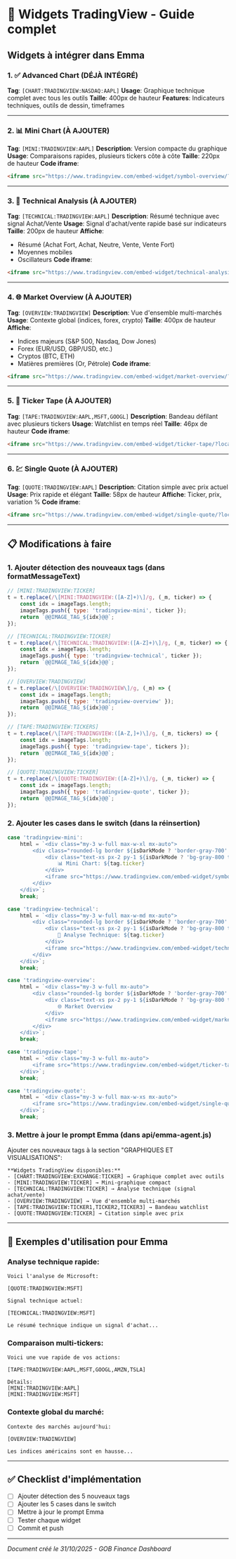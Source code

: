 # 🎯 Widgets TradingView - Guide complet

## Widgets à intégrer dans Emma

### 1. ✅ Advanced Chart (DÉJÀ INTÉGRÉ)
**Tag**: `[CHART:TRADINGVIEW:NASDAQ:AAPL]`
**Usage**: Graphique technique complet avec tous les outils
**Taille**: 400px de hauteur
**Features**: Indicateurs techniques, outils de dessin, timeframes

---

### 2. 📊 Mini Chart (À AJOUTER)
**Tag**: `[MINI:TRADINGVIEW:AAPL]`
**Description**: Version compacte du graphique
**Usage**: Comparaisons rapides, plusieurs tickers côte à côte
**Taille**: 220px de hauteur
**Code iframe**:
```html
<iframe src="https://www.tradingview.com/embed-widget/symbol-overview/?locale=fr&symbol=AAPL&theme=dark&style=1&withdateranges=false&showvolume=false&showma=false&width=100%&height=220"></iframe>
```

---

### 3. 🎯 Technical Analysis (À AJOUTER)
**Tag**: `[TECHNICAL:TRADINGVIEW:AAPL]`
**Description**: Résumé technique avec signal Achat/Vente
**Usage**: Signal d'achat/vente rapide basé sur indicateurs
**Taille**: 200px de hauteur
**Affiche**:
- Résumé (Achat Fort, Achat, Neutre, Vente, Vente Fort)
- Moyennes mobiles
- Oscillateurs
**Code iframe**:
```html
<iframe src="https://www.tradingview.com/embed-widget/technical-analysis/?locale=fr&symbol=AAPL&interval=1D&theme=dark&width=100%&height=200"></iframe>
```

---

### 4. 🌐 Market Overview (À AJOUTER)
**Tag**: `[OVERVIEW:TRADINGVIEW]`
**Description**: Vue d'ensemble multi-marchés
**Usage**: Contexte global (indices, forex, crypto)
**Taille**: 400px de hauteur
**Affiche**:
- Indices majeurs (S&P 500, Nasdaq, Dow Jones)
- Forex (EUR/USD, GBP/USD, etc.)
- Cryptos (BTC, ETH)
- Matières premières (Or, Pétrole)
**Code iframe**:
```html
<iframe src="https://www.tradingview.com/embed-widget/market-overview/?locale=fr&theme=dark&showChart=true&width=100%&height=400&tabs=indices,forex,crypto,futures"></iframe>
```

---

### 5. 📜 Ticker Tape (À AJOUTER)
**Tag**: `[TAPE:TRADINGVIEW:AAPL,MSFT,GOOGL]`
**Description**: Bandeau défilant avec plusieurs tickers
**Usage**: Watchlist en temps réel
**Taille**: 46px de hauteur
**Code iframe**:
```html
<iframe src="https://www.tradingview.com/embed-widget/ticker-tape/?locale=fr&symbols=AAPL,MSFT,GOOGL&theme=dark&isTransparent=false&displayMode=adaptive&width=100%&height=46"></iframe>
```

---

### 6. 💹 Single Quote (À AJOUTER)
**Tag**: `[QUOTE:TRADINGVIEW:AAPL]`
**Description**: Citation simple avec prix actuel
**Usage**: Prix rapide et élégant
**Taille**: 58px de hauteur
**Affiche**: Ticker, prix, variation %
**Code iframe**:
```html
<iframe src="https://www.tradingview.com/embed-widget/single-quote/?locale=fr&symbol=AAPL&theme=dark&width=100%&height=58"></iframe>
```

---

## 📋 Modifications à faire

### 1. Ajouter détection des nouveaux tags (dans formatMessageText)

```javascript
// [MINI:TRADINGVIEW:TICKER]
t = t.replace(/\[MINI:TRADINGVIEW:([A-Z]+)\]/g, (_m, ticker) => {
    const idx = imageTags.length;
    imageTags.push({ type: 'tradingview-mini', ticker });
    return `@@IMAGE_TAG_${idx}@@`;
});

// [TECHNICAL:TRADINGVIEW:TICKER]
t = t.replace(/\[TECHNICAL:TRADINGVIEW:([A-Z]+)\]/g, (_m, ticker) => {
    const idx = imageTags.length;
    imageTags.push({ type: 'tradingview-technical', ticker });
    return `@@IMAGE_TAG_${idx}@@`;
});

// [OVERVIEW:TRADINGVIEW]
t = t.replace(/\[OVERVIEW:TRADINGVIEW\]/g, (_m) => {
    const idx = imageTags.length;
    imageTags.push({ type: 'tradingview-overview' });
    return `@@IMAGE_TAG_${idx}@@`;
});

// [TAPE:TRADINGVIEW:TICKERS]
t = t.replace(/\[TAPE:TRADINGVIEW:([A-Z,]+)\]/g, (_m, tickers) => {
    const idx = imageTags.length;
    imageTags.push({ type: 'tradingview-tape', tickers });
    return `@@IMAGE_TAG_${idx}@@`;
});

// [QUOTE:TRADINGVIEW:TICKER]
t = t.replace(/\[QUOTE:TRADINGVIEW:([A-Z]+)\]/g, (_m, ticker) => {
    const idx = imageTags.length;
    imageTags.push({ type: 'tradingview-quote', ticker });
    return `@@IMAGE_TAG_${idx}@@`;
});
```

### 2. Ajouter les cases dans le switch (dans la réinsertion)

```javascript
case 'tradingview-mini':
    html = `<div class="my-3 w-full max-w-xl mx-auto">
        <div class="rounded-lg border ${isDarkMode ? 'border-gray-700' : 'border-gray-200'} overflow-hidden">
            <div class="text-xs px-2 py-1 ${isDarkMode ? 'bg-gray-800 text-gray-400' : 'bg-gray-100 text-gray-600'}">
                📊 Mini Chart: ${tag.ticker}
            </div>
            <iframe src="https://www.tradingview.com/embed-widget/symbol-overview/?locale=fr&symbol=${tag.ticker}&theme=${isDarkMode ? 'dark' : 'light'}&style=1&withdateranges=false&showvolume=false&showma=false&width=100%&height=220" style="width:100%;height:220px;border:0;" frameborder="0"></iframe>
        </div>
    </div>`;
    break;

case 'tradingview-technical':
    html = `<div class="my-3 w-full max-w-md mx-auto">
        <div class="rounded-lg border ${isDarkMode ? 'border-gray-700' : 'border-gray-200'} overflow-hidden">
            <div class="text-xs px-2 py-1 ${isDarkMode ? 'bg-gray-800 text-gray-400' : 'bg-gray-100 text-gray-600'}">
                🎯 Analyse Technique: ${tag.ticker}
            </div>
            <iframe src="https://www.tradingview.com/embed-widget/technical-analysis/?locale=fr&symbol=${tag.ticker}&interval=1D&theme=${isDarkMode ? 'dark' : 'light'}&width=100%&height=200" style="width:100%;height:200px;border:0;" frameborder="0"></iframe>
        </div>
    </div>`;
    break;

case 'tradingview-overview':
    html = `<div class="my-3 w-full mx-auto">
        <div class="rounded-lg border ${isDarkMode ? 'border-gray-700' : 'border-gray-200'} overflow-hidden">
            <div class="text-xs px-2 py-1 ${isDarkMode ? 'bg-gray-800 text-gray-400' : 'bg-gray-100 text-gray-600'}">
                🌐 Market Overview
            </div>
            <iframe src="https://www.tradingview.com/embed-widget/market-overview/?locale=fr&theme=${isDarkMode ? 'dark' : 'light'}&showChart=true&width=100%&height=400&tabs=indices,forex,crypto,futures" style="width:100%;height:400px;border:0;" frameborder="0"></iframe>
        </div>
    </div>`;
    break;

case 'tradingview-tape':
    html = `<div class="my-3 w-full mx-auto">
        <iframe src="https://www.tradingview.com/embed-widget/ticker-tape/?locale=fr&symbols=${tag.tickers}&theme=${isDarkMode ? 'dark' : 'light'}&isTransparent=false&displayMode=adaptive&width=100%&height=46" style="width:100%;height:46px;border:0;" frameborder="0"></iframe>
    </div>`;
    break;

case 'tradingview-quote':
    html = `<div class="my-3 w-full max-w-xs mx-auto">
        <iframe src="https://www.tradingview.com/embed-widget/single-quote/?locale=fr&symbol=${tag.ticker}&theme=${isDarkMode ? 'dark' : 'light'}&width=100%&height=58" style="width:100%;height:58px;border:0;" frameborder="0"></iframe>
    </div>`;
    break;
```

### 3. Mettre à jour le prompt Emma (dans api/emma-agent.js)

Ajouter ces nouveaux tags à la section "GRAPHIQUES ET VISUALISATIONS":

```
**Widgets TradingView disponibles:**
- [CHART:TRADINGVIEW:EXCHANGE:TICKER] → Graphique complet avec outils
- [MINI:TRADINGVIEW:TICKER] → Mini-graphique compact
- [TECHNICAL:TRADINGVIEW:TICKER] → Analyse technique (signal achat/vente)
- [OVERVIEW:TRADINGVIEW] → Vue d'ensemble multi-marchés
- [TAPE:TRADINGVIEW:TICKER1,TICKER2,TICKER3] → Bandeau watchlist
- [QUOTE:TRADINGVIEW:TICKER] → Citation simple avec prix
```

---

## 🎨 Exemples d'utilisation pour Emma

### Analyse technique rapide:
```
Voici l'analyse de Microsoft:

[QUOTE:TRADINGVIEW:MSFT]

Signal technique actuel:

[TECHNICAL:TRADINGVIEW:MSFT]

Le résumé technique indique un signal d'achat...
```

### Comparaison multi-tickers:
```
Voici une vue rapide de vos actions:

[TAPE:TRADINGVIEW:AAPL,MSFT,GOOGL,AMZN,TSLA]

Détails:
[MINI:TRADINGVIEW:AAPL]
[MINI:TRADINGVIEW:MSFT]
```

### Contexte global du marché:
```
Contexte des marchés aujourd'hui:

[OVERVIEW:TRADINGVIEW]

Les indices américains sont en hausse...
```

---

## ✅ Checklist d'implémentation

- [ ] Ajouter détection des 5 nouveaux tags
- [ ] Ajouter les 5 cases dans le switch
- [ ] Mettre à jour le prompt Emma
- [ ] Tester chaque widget
- [ ] Commit et push

---

*Document créé le 31/10/2025 - GOB Finance Dashboard*

